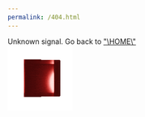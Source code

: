 ```yaml
---
permalink: /404.html
---
```

<!DOCTYPE html>
<html>
	<head>
		<meta charset="utf-8">
		<title>beep not found...</title>
		<link rel="stylesheet" href=".\src\main.css">
		<link rel="icon" type="image/x-icon" href=".\src\img\icon.ico">
	</head>
	<body>
		<div class="redirect">
			Unknown signal. Go back to <a href=".\index.html">&quot\HOME\&quot</a><br>
			<img src=".\src\img\cubes\red_cube.gif">
		</div>
	</body>
</html>